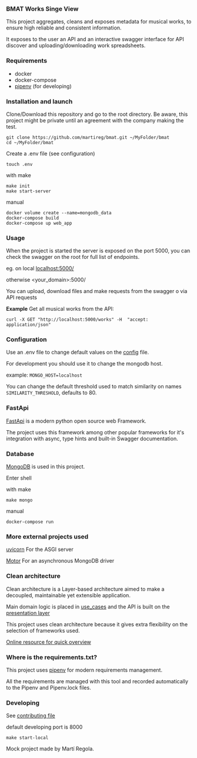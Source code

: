 ### BMAT Works Singe View

This project aggregates, cleans and exposes metadata for musical works, to ensure high reliable and consistent information.

It exposes to the user an API and an interactive swagger interface for API discover and uploading/downloading work spreadsheets.   

### Requirements

- docker
- docker-compose
- [pipenv](https://github.com/pypa/pipenv "pipenv") (for developing)

### Installation and launch

Clone/Download this repository and go to the root directory. Be aware, this project might be private until an agreement with the company making the test.  
```shell script
git clone https://github.com/martireg/bmat.git ~/MyFolder/bmat
cd ~/MyFolder/bmat
```

Create a .env file (see configuration)

```shell script
touch .env
```

with make
    
```shell script
make init
make start-server
```

manual

```shell script
docker volume create --name=mongodb_data
docker-compose build
docker-compose up web_app
```
    
### Usage

When the project is started the server is exposed on the port 5000,
you can check the swagger on the root for full list of endpoints. 

eg. on local [localhost:5000/](http://localhost:5000/)

otherwise <your_domain>:5000/

You can upload, download files and make requests from the swagger o via API requests

**Example** Get all musical works from the API:
```shell script
curl -X GET "http://localhost:5000/works" -H  "accept: application/json" 
``` 

### Configuration

Use an .env file to change default values on the [config](/app/config.py) file.

For development you should use it to change the mongodb host.

example: `MONGO_HOST=localhost`

You can change the default threshold used to match similarity on names `SIMILARITY_THRESHOLD`, defaults to 80.

### FastApi
    
[FastApi](https://fastapi.tiangolo.com/) is a modern python open source web Framework.

The project uses this framework among other popular frameworks for it's integration with async, type hints and built-in Swagger documentation.

### Database

[MongoDB](https://www.mongodb.com/) is used in this project.

Enter shell

with make
```shell script
make mongo
```

manual
```shell script
docker-compose run 
```

### More external projects used

[uvicorn](https://www.uvicorn.org/) For the ASGI server

[Motor](https://motor.readthedocs.io/en/stable/)  For an asynchronous MongoDB driver


### Clean architecture
    
Clean architecture is a Layer-based architecture aimed to make a decoupled, maintainable yet extensible application.

Main domain logic is placed in [use_cases](app/business_layers/use_cases.py) and the API is built on the [presentation layer](app/business_layers/presentation.py) 

This project uses clean architecture because it gives extra flexibility on the selection of frameworks used.
  
[Online resource for quick overview](https://www.freecodecamp.org/news/a-quick-introduction-to-clean-architecture-990c014448d2/)


### Where is the requirements.txt?

This project uses [pipenv](https://github.com/pypa/pipenv) for modern requirements management.

All the requirements are managed with this tool and recorded automatically to the Pipenv and Pipenv.lock files.


### Developing

See [contributing file](CONTRIBUTING.md)

default developing port is 8000
```shell script
make start-local
```

Mock project made by Martí Regola.